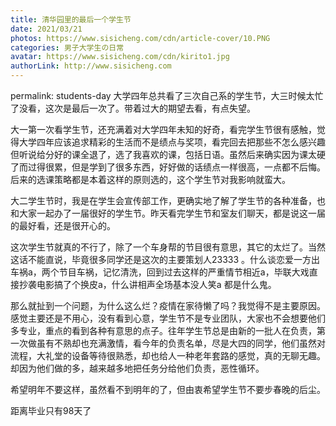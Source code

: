 ```yaml
---
title: 清华园里的最后一个学生节
date: 2021/03/21
photos: https://www.sisicheng.com/cdn/article-cover/10.PNG
categories: 男子大学生の日常
avatar: https://www.sisicheng.com/cdn/kirito1.jpg
authorLink: http://www.sisicheng.com
---
```

permalink: students-day
大学四年总共看了三次自己系的学生节，大三时候太忙了没看，这次是最后一次了。带着过大的期望去看，有点失望。

大一第一次看学生节，还充满着对大学四年未知的好奇，看完学生节很有感触，觉得大学四年应该追求精彩的生活而不是绩点与奖项，看完回去把那些不怎么感兴趣但听说给分好的课全退了，选了我喜欢的课，包括日语。虽然后来确实因为课太硬了而过得很累，但是学到了很多东西，好好做的话绩点一样很高，一点都不后悔。后来的选课策略都是本着这样的原则选的，这个学生节对我影响就蛮大。

大二学生节时，我是在学生会宣传部工作，更确实地了解了学生节的各种准备，也和大家一起办了一届很好的学生节。昨天看完学生节和室友们聊天，都是说这一届的最好看，还是很开心的。

这次学生节就真的不行了，除了一个车身帮的节目很有意思，其它的太烂了。当然这话不能直说，毕竟很多同学还是这次的主要策划人23333 。什么谈恋爱一方出车祸a，两个节目车祸，记忆清洗，回到过去这样的严重情节相近a，毕联大戏直接抄袭电影搞了个换皮a，什么讲相声全场基本没人笑a 都是什么鬼。

那么就扯到一个问题，为什么这么烂？疫情在家待懒了吗？我觉得不是主要原因。感觉主要还是不用心，没有看到心意，学生节不是专业团队，大家也不会想要他们多专业，重点的看到各种有意思的点子。往年学生节总是由新的一批人在负责，第一次做虽有不熟却也充满激情，看今年的负责名单，尽是大四的同学，他们虽然对流程，大礼堂的设备等待很熟悉，却也给人一种老年套路的感觉，真的无聊无趣。却因为他们做的多，越来越多地把任务分给他们负责，恶性循环。

希望明年不要这样，虽然看不到明年的了，但由衷希望学生节不要步春晚的后尘。

距离毕业只有98天了

